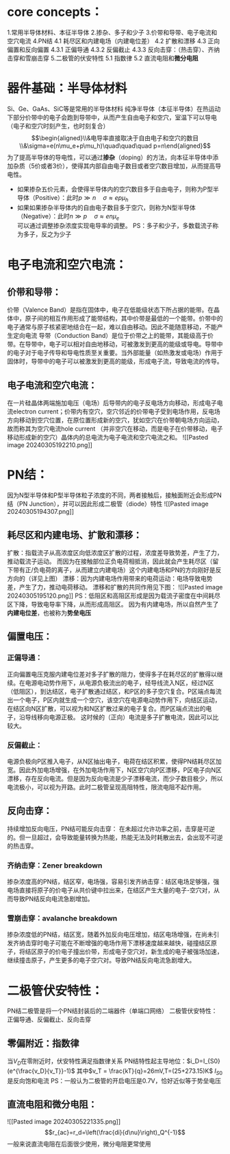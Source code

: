 # core concepts：
1.常用半导体材料、本征半导体
2.掺杂、多子和少子
3.价带和导带、电子电流和空穴电流
4.PN结
	4.1 耗尽区和内建电场（内建电位差）
	4.2 扩散和漂移
	4.3 正向偏置和反向偏置
		4.3.1 正偏导通
		4.3.2 反偏截止
		4.3.3 反向击穿：（热击穿）、齐纳击穿和雪崩击穿
5.二极管的伏安特性
	5.1 指数律
	5.2 直流电阻和**微分电阻**

# 器件基础：半导体材料
Si、Ge、GaAs、SiC等是常用的半导体材料
纯净半导体（本征半导体）在热运动下部分价带中的电子会跑到导带中，从而产生自由电子和空穴，室温下可以导电（电子和空穴时刻产生，也时刻复合）
$$\begin{aligned}\\&电导率直接取决于自由电子和空穴的数目\\&\sigma=e(n\mu_e+p\mu_h)\quad\quad\quad p=n\end{aligned}$$
为了提高半导体的导电性，可以通过**掺杂**（doping）的方法，向本征半导体中添加杂质（5价或者3价），使得其内部自由电子数目或者空穴数目增加，从而提高导电性。
- 如果掺杂五价元素，会使得半导体内的空穴数目多于自由电子，则称为P型半导体（Positive）：此时$p\gg n \quad \sigma \approx ep\mu_h$  
- 如果如果掺杂半导体内的自由电子数目多于空穴，则称为N型半导体（Negative）：此时$n\gg p \quad \sigma \approx en\mu_e$  
可以通过调整掺杂浓度实现电导率的调整。
PS：多子和少子，多数载流子称为多子，反之为少子
# 电子电流和空穴电流：
## 价带和导带：
价带（Valence Band）是指在固体中，电子在低能级状态下所占据的能带。在晶体中，原子间的相互作用形成了能带结构，其中价带是最低的一个能带。价带中的电子通常与原子核紧密地结合在一起，难以自由移动。因此不能随意移动，不能产生定向电流
导带（Conduction Band）是位于价带之上的能带，其能级高于价带。在导带中，电子可以相对自由地移动，可被激发到更高的能级或导电。导带中的电子对于电子传导和导电性质至关重要。当外部能量（如热激发或电场）作用于固体时，导带中的电子可以被激发到更高的能级，形成电子流，导致电流的传导。
## 电子电流和空穴电流：
在一片硅晶体两端施加电压（电场）后导带内的电子反电场方向移动，形成电子电流electron current；价带内有空穴，空穴邻近的价带电子受到电场作用，反电场方向移动到空穴位置，在原位置形成新的空穴，犹如空穴在价带朝电场方向运动，故而称其为空穴电流hole current
（并非空穴在移动，而是电子在价带移动，电子移动形成新的空穴）晶体内的总电流为电子电流和空穴电流之和。
![[Pasted image 20240305192210.png]]

# PN结：
因为N型半导体和P型半导体粒子浓度的不同，两者接触后，接触面附近会形成PN结（PN Junction），并可以因此形成二极管（diode）特性
![[Pasted image 20240305194307.png]]
## 耗尽区和内建电场、扩散和漂移：
扩散：指载流子从高浓度区向低浓度区扩散的过程，浓度差导致势差，产生了力，推动载流子运动。
而因为在接触部位正负电荷相抵消，因此就会产生耗尽区（留下带有正/负电荷的离子，从而建立内建电场）这个内建电场和PN的方向刚好是反方向的（详见上图）
漂移：因为内建电场作用带来的电荷运动：电场导致电势差，产生了力，推动电荷移动。
漂移和扩散的共同作用见下图：
![[Pasted image 20240305195120.png]]
PS：低阻区和高阻区形成是因为载流子密度在中间耗尽区下降，导致电导率下降，从而形成高阻区。
因为有内建电场，所以自然产生了**内建电位差**，也被称为**势垒电压** 

## 偏置电压：
### 正偏导通：
正向偏置电压克服内建电位差对多子扩散的阻力，使得多子在耗尽区的扩散得以继续。在电源电动势作用下，从电源负极流出的电子，经导线流入N区，经过N区（低阻区），到达结区，电子扩散通过结区，和P区的多子空穴复合。P区端点每流出一个电子，P区内就生成一个空穴，该空穴在电源电动势作用下，向结区运动，在结区向N区扩散，可以视为和N区扩散过来的电子复合。而P区端点流出的电子，沿导线移向电源正极。
这时候的（正向）电流是多子扩散电流，因此可以比较大。
### 反偏截止：
电源负极向P区推入电子，从N区抽出电子，电荷在结区积累，使得PN结耗尽区加宽。因此外加电场增强，在外加电场作用下，N区空穴向P区漂移，P区电子向N区漂移，存在反向电流。但是因为反向电流是少子漂移电流，而少子数目极少，所以电流极小，可以视为开路。此时二极管呈现高阻特性，限流电阻不起作用。
## 反向击穿：
持续增加反向电压，PN结可能反向击穿：
在未超过允许功率之前，击穿是可逆的。但一旦超过，会导致能量转换为热能，热能无法及时耗散出去，会出现不可逆的热击穿。
### 齐纳击穿：Zener breakdown
掺杂浓度高的PN结，结区窄，电场强，容易引发齐纳击穿：结区电场足够强，强电场直接将原子的价电子从共价键中拉出来，在结区产生大量的电子-空穴对，从而导致PN结反向电流急剧增加。
### 雪崩击穿：avalanche breakdown
掺杂浓度低的PN结，结区宽，随着外加反向电压增加，结区电场增强，在尚未引发齐纳击穿时电子可能在不断增强的电场作用下漂移速度越来越快，碰撞结区原子，将结区原子的价电子撞出价带，形成电子空穴对，新生成的电子被强场加速，继续撞击原子，产生更多的电子空穴对。导致PN结反向电流急剧增大。

# 二极管伏安特性：
PN结二极管是将一个PN结封装后的二端器件（单端口网络）
二极管伏安特性：正偏导通、反偏截止、反向击穿
## 零偏附近：指数律
当$V_D$在零附近时，伏安特性满足指数律关系
PN结特性起主导地位：$i_D=I_{S0}(e^{\frac{v_D}{v_T}}-1)$  其中$v_T = \frac{kT}{q}=26mV,T=(25+273.15)K$ 
$I_{S0}$是反向饱和电流
PS：一般认为二极管的开启电压是0.7V，恰好近似等于势垒电压
## 直流电阻和微分电阻：
![[Pasted image 20240305221335.png]] 
$$r_{ac}=r_d=\left(\frac{di}{d\nu}\right)_Q^{-1}$$
一般来说直流电阻在后面很少使用，微分电阻更常使用